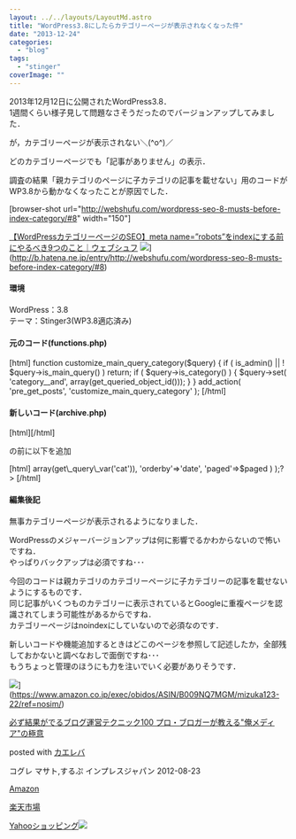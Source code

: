 ```yaml
---
layout: ../../layouts/LayoutMd.astro
title: "WordPress3.8にしたらカテゴリーページが表示されなくなった件"
date: "2013-12-24"
categories: 
  - "blog"
tags: 
  - "stinger"
coverImage: ""
---
```


2013年12月12日に公開されたWordPress3.8．  
1週間くらい様子見して問題なさそうだったのでバージョンアップしてみました．

が，カテゴリーページが表示されない＼(^o^)／

どのカテゴリーページでも「記事がありません」の表示．

調査の結果「親カテゴリのページに子カテゴリの記事を載せない」用のコードがWP3.8から動かなくなったことが原因でした．

\[browser-shot url="http://webshufu.com/wordpress-seo-8-musts-before-index-category/#8" width="150"\]

[【WordPressカテゴリーページのSEO】meta name=”robots”をindexにする前にやるべき9つのこと｜ウェブシュフ](http://webshufu.com/wordpress-seo-8-musts-before-index-category/#8) ![](http://b.hatena.ne.jp/entry/image/http://webshufu.com/wordpress-seo-8-musts-before-index-category/#8)](http://b.hatena.ne.jp/entry/http://webshufu.com/wordpress-seo-8-musts-before-index-category/#8)

#### 環境

WordPress：3.8  
テーマ：Stinger3(WP3.8適応済み)

#### 元のコード(functions.php)

\[html\] function customize\_main\_query\_category($query) { if ( is\_admin() || ! $query->is\_main\_query() ) return; if ( $query->is\_category() ) { $query->set( 'category\_\_and', array(get\_queried\_object\_id())); } } add\_action( 'pre\_get\_posts', 'customize\_main\_query\_category' ); \[/html\]  
  

#### 新しいコード(archive.php)

\[html\]<?php if ( have\_posts() ) : while ( have\_posts() ) : the\_post(); ?>\[/html\]  
  

の前に以下を追加

\[html\] <?php global $paged; query\_posts( array( 'category\_\_and'=> array(get\_query\_var('cat')), 'orderby'=>'date', 'paged'=>$paged ) );?> \[/html\]  
  

#### 編集後記

無事カテゴリーページが表示されるようになりました．

WordPressのメジャーバージョンアップは何に影響でるかわからないので怖いですね．  
やっぱりバックアップは必須ですね･･･

今回のコードは親カテゴリのカテゴリーページに子カテゴリーの記事を載せないようにするものです．  
同じ記事がいくつものカテゴリーに表示されているとGoogleに重複ページを認識されてしまう可能性があるからですね．  
カテゴリーページはnoindexにしていないので必須なのです．

新しいコードや機能追加するときはどこのページを参照して記述したか，全部残しておかないと調べなおしで面倒ですね･･･  
もうちょっと管理のほうにも力を注いでいく必要がありそうです．

![](/archive/images/51R5X8BZm-L._SL160_.jpg)](https://www.amazon.co.jp/exec/obidos/ASIN/B009NQ7MGM/mizuka123-22/ref=nosim/)

[必ず結果がでるブログ運営テクニック100 プロ・ブロガーが教える"俺メディア"の極意](https://www.amazon.co.jp/exec/obidos/ASIN/B009NQ7MGM/mizuka123-22/ref=nosim/)

posted with [カエレバ](http://kaereba.com)

コグレ マサト,するぷ インプレスジャパン 2012-08-23

[Amazon](http://www.amazon.co.jp/gp/search?keywords=%8B%C9%88%D3%20%83u%83%8D%83O%89%5E%89c%83e%83N%83j%83b%83N100&__mk_ja_JP=%83J%83%5E%83J%83i&tag=mizuka123-22 "アマゾン")

[楽天市場](http://hb.afl.rakuten.co.jp/hgc/032b53ee.4b34c5ee.0f4a541e.f440145e/?pc=http%3A%2F%2Fsearch.rakuten.co.jp%2Fsearch%2Fmall%2F%25E6%25A5%25B5%25E6%2584%258F%2520%25E3%2583%2596%25E3%2583%25AD%25E3%2582%25B0%25E9%2581%258B%25E5%2596%25B6%25E3%2583%2586%25E3%2582%25AF%25E3%2583%258B%25E3%2583%2583%25E3%2582%25AF100%2F-%2Ff.1-p.1-s.1-sf.0-st.A-v.2%3Fx%3D0%26scid%3Daf_ich_link_urltxt%26m%3Dhttp%3A%2F%2Fm.rakuten.co.jp%2F "楽天市場")

[Yahooショッピング![](//ad.jp.ap.valuecommerce.com/servlet/gifbanner?sid=3066752&pid=881990642)](//ck.jp.ap.valuecommerce.com/servlet/referral?sid=3066752&pid=881990642&vc_url=http%3A%2F%2Fshopping.search.yahoo.co.jp%2Fsearch%3FuIv%3Don%26ei%3DUTF-8%26tab_ex%3Dcommerce%26slider%3D0%26va%3D%25E6%25A5%25B5%25E6%2584%258F%2520%25E3%2583%2596%25E3%2583%25AD%25E3%2582%25B0%25E9%2581%258B%25E5%2596%25B6%25E3%2583%2586%25E3%2582%25AF%25E3%2583%258B%25E3%2583%2583%25E3%2582%25AF100 "Yahooショッピング")
